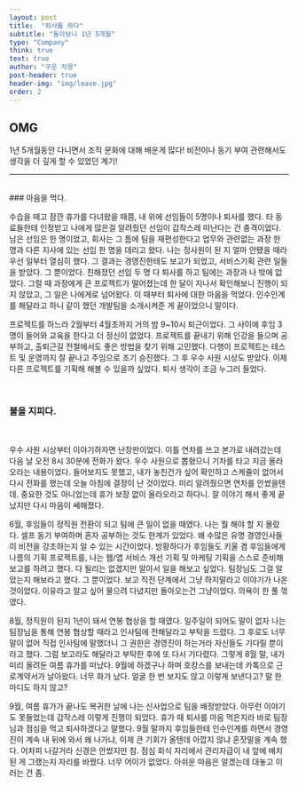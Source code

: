 ```yaml
---
layout: post
title:  "퇴사를 하다"
subtitle: "돌아보니 1년 5개월"
type: "Company"
think: true
text: true
author: "구운 자몽"
post-header: true
header-img: "img/leave.jpg"
order: 2
---
```

## OMG

1년 5개월동안 다니면서 조직 문화에 대해 배운게 많다! 비전이나 동기 부여 관련해서도 생각을 더 깊게 할 수 있었던 계기!

---
<br>
### 마음을 먹다.


수습을 떼고 잠깐 휴가를 다녀왔을 때쯤, 내 위에 선임들이 5명이나 퇴사를 했다. 타 동료들한테 인정받고 나에게 많은걸 알려줬던 선임이 갑작스레 떠난다는 건 충격이었다. 남은 선임은 한 명이었고, 회사는 그 틈에 팀을 재편성한다고 업무와 관련없는 과장 한 명과 다른 지사에 있는 선임 한 명을 데리고 왔다. 나는 정사원이 된 지 얼마 안됐을 때라 우선 일부터 열심히 했다. 그 결과는 경영진한테도 보고가 되었고, 서비스기획 관련 일들을 받았다. 그 뿐이었다. 친해졌던 선임 두 명 다 퇴사를 하고 팀에는 과장과 나 밖에 없었다. 그럴 때 과장에게 큰 프로젝트가 떨어졌는데 한 달이 지나서 확인해보니 진행이 되지 않았고, 그 일은 나에게로 넘어왔다. 이 때부터 퇴사에 대한 마음을 먹었다. 인수인계를 해달라고 하니 같이 했던 개발팀을 소개시켜준 게 끝이었으니 말이다. 

프로젝트를 하느라 2월부터 4월초까지 거의 밤 9~10시 퇴근이었다. 그 사이에 후임 3명이 들어와 교육을 한다고 더 정신이 없었다. 프로젝트를 끝내기 위해 인강을 들으며 공부하고, 출퇴근길 전철에서도 좋은 방법을 찾기 위해 고민했다. 다행이 프로젝트는 테스트 및 운영까지 잘 끝나고 주임으로 조기 승진했다. 그 후 우수 사원 시상도 받았다. 이제 다른 프로젝트를 기획해 해볼 수 있을까 싶었다. 퇴사 생각이 조금 누그러 들었다.<br>

<br>

### 불을 지피다.
<br>

우수 사원 시상부터 이야기하자면 난장판이었다. 이틀 연차를 쓰고 본가로 내려갔는데 다음 날 오전 8시 30분에 전화가 왔다. 우수 사원으로 뽑혔으니 기차를 타고 지금 올라오라는 내용이었다. 들어보지도 못했고, 내가 놓친건가 싶어 확인하고 스케쥴이 없어서 다시 전화를 했는데 오늘 아침에 결정이 난 것이었다. 미리 알려줬으면 연차를 안썼을텐데. 중요한 것도 아니었는데 휴가 보장 없이 올라오라고 하다니. 잘 이야기 해서 좋게 끝났지만 다시 마음이 쎄해졌다. 

6월, 후임들이 정직원 전환이 되고 팀에 큰 일이 없을 때였다. 나는 뭘 해야 할 지 몰랐다. 셀프 동기 부여하며 혼자 공부하는 것도 한계가 있었다. 왜 수많은 유명 경영인사들이 비전을 강조하는지 알 수 있는 시간이었다. 방황하다가 후임들도 키울 겸 후임들에게 나름의 기획 프로젝트를, 나는 웹/앱 서비스 개선 기획 및 마케팅 기획을 스스로 준비해 보고를 하려고 했다. 다 될리는 없겠지만 알아서 일을 해보고 싶었다. 팀장님도 그걸 알았는지 해보라고 했다. 그 뿐이었다. 보고 직전 단계에서 그냥 하지말라고 이야기가 나온 것이었다. 이유라고 알고 싶어 물으려 다녔지만 돌아오는건 그냥이었다. 의욕이 한 풀 꺾였다.

8월, 정직원이 된지 1년이 돼서 연봉 협상을 할 때였다. 일주일이 되어도 말이 없자 나는 팀장님을 통해 연봉 협상할 때라고 인사팀에 전해달라고 부탁을 드렸다. 그 후로도 너무 말이 없어 직접 인사팀에 말했더니 그 권한은 경영진이 하는거라 자신들도 기다릴 뿐이라고 했다. 그럼 보고라도 해달라고 부탁한 후에 또 다시 기다렸다. 그렇게 8월 말, 내가 미리 올려둔 여름 휴가를 떠났다. 9월에 하겠구나 하며 호캉스를 보내는데 카톡으로 근로계약서가 날아왔다. 너무 화가 났다. 얼굴 한 번 보지도 않고 이렇게 보낸다고? 말 한 마디도 하지 않고? 

9월, 여름 휴가가 끝나도 복귀한 날에 나는 신사업으로 팀을 배정받았다. 아무런 이야기도 못들었는데 갑작스레 이렇게 진행이 되었다. 휴가 때 퇴사를 마음 먹은지라 바로 팀장님과 점심을 먹고 퇴사하겠다고 말했다. 9월 말까지 후임들한테 인수인계를 하면서 경영진이 계속 내 뒤에 와서 왜 나가냐, 이제 큰 기회가 올텐데 아깝지 않냐 혼잣말을 계속 했다. 어차피 나갈거라 신경은 안썼지만 참. 점심 회식 자리에서 관리자급이 내 앞에 배치된 게 그랬는지 자리를 바꿨다. 너무 어이가 없었다. 아쉬운 마음은 알겠는데 대놓고 이러는 건 좀. 

